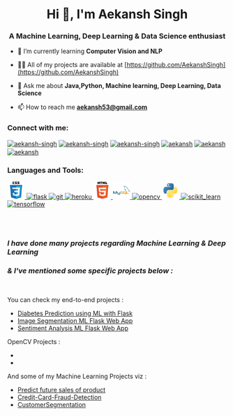 <h1 align="center">Hi 👋, I'm Aekansh Singh</h1>
<h3 align="center">A Machine Learning, Deep Learning & Data Science enthusiast</h3>


- 🌱 I’m currently learning **Computer Vision and NLP**

- 👨‍💻 All of my projects are available at [https://github.com/AekanshSingh](https://github.com/AekanshSingh)

- 💬 Ask me about **Java,Python, Machine learning, Deep Learning, Data Science**

- 📫 How to reach me **aekansh53@gmail.com**

<h3 align="left">Connect with me:</h3>
<p align="left">
<a href="https://www.linkedin.com/in/aekansh-singh/" target="blank"><img align="center" src="https://cdn.jsdelivr.net/npm/simple-icons@3.0.1/icons/linkedin.svg" alt="aekansh-singh" height="30" width="40" /></a>
<a href="https://www.kaggle.com/aekanshsingh" target="blank"><img align="center" src="https://cdn.jsdelivr.net/npm/simple-icons@3.0.1/icons/kaggle.svg" alt="aekansh-singh" height="30" width="40" /></a>
<a href="https://www.facebook.com/profile.php?id=100009469935585" target="blank"><img align="center" src="https://cdn.jsdelivr.net/npm/simple-icons@3.0.1/icons/facebook.svg" alt="aekansh-singh" height="30" width="40" /></a>
<a href="https://www.instagram.com/__aekansh___/" target="blank"><img align="center" src="https://cdn.jsdelivr.net/npm/simple-icons@3.0.1/icons/instagram.svg" alt="aekansh" height="30" width="40" /></a>
<a href="https://www.hackerrank.com/aekansh53" target="blank"><img align="center" src="https://cdn.jsdelivr.net/npm/simple-icons@3.0.1/icons/hackerrank.svg" alt="aekansh" height="30" width="40" /></a>
<a href="https://www.codechef.com/users/aek123" target="blank"><img align="center" src="https://cdn.jsdelivr.net/npm/simple-icons@3.0.1/icons/codechef.svg" alt="aekansh" height="30" width="40" /></a>
</p>

<h3 align="left">Languages and Tools:</h3>
<p align="left"> <a href="https://www.w3schools.com/css/" target="_blank"> <img src="https://raw.githubusercontent.com/devicons/devicon/master/icons/css3/css3-original-wordmark.svg" alt="css3" width="40" height="40"/> </a> <a href="https://flask.palletsprojects.com/" target="_blank"> <img src="https://www.vectorlogo.zone/logos/pocoo_flask/pocoo_flask-icon.svg" alt="flask" width="40" height="40"/> </a> <a href="https://git-scm.com/" target="_blank"> <img src="https://www.vectorlogo.zone/logos/git-scm/git-scm-icon.svg" alt="git" width="40" height="40"/> </a> <a href="https://heroku.com" target="_blank"> <img src="https://www.vectorlogo.zone/logos/heroku/heroku-icon.svg" alt="heroku" width="40" height="40"/> </a> <a href="https://www.w3.org/html/" target="_blank"> <img src="https://raw.githubusercontent.com/devicons/devicon/master/icons/html5/html5-original-wordmark.svg" alt="html5" width="40" height="40"/> </a> <a href="https://www.mysql.com/" target="_blank"> <img src="https://raw.githubusercontent.com/devicons/devicon/master/icons/mysql/mysql-original-wordmark.svg" alt="mysql" width="40" height="40"/> </a> <a href="https://opencv.org/" target="_blank"> <img src="https://www.vectorlogo.zone/logos/opencv/opencv-icon.svg" alt="opencv" width="40" height="40"/> </a> <a href="https://www.python.org" target="_blank"> <img src="https://raw.githubusercontent.com/devicons/devicon/master/icons/python/python-original.svg" alt="python" width="40" height="40"/> </a><a href="https://scikit-learn.org/" target="_blank"> <img src="https://upload.wikimedia.org/wikipedia/commons/0/05/Scikit_learn_logo_small.svg" alt="scikit_learn" width="40" height="40"/> </a> <a href="https://www.tensorflow.org" target="_blank"> <img src="https://www.vectorlogo.zone/logos/tensorflow/tensorflow-icon.svg" alt="tensorflow" width="40" height="40"/> </a> </p>

<br />
<br />
<h3><i> I have done many projects regarding Machine Learning & Deep Learning </i></h3>
<h3><i> & I've mentioned some specific projects below : </i></h3> 
<br />

You can check my end-to-end projects : 
* [Diabetes Prediction using ML with Flask](https://github.com/AekanshSingh/Machine-Learning-with-Flask/tree/main/Diabetes%20Prediction%20using%20ML%20with%20Flask) 
* [Image Segmentation ML Flask Web App](https://github.com/AekanshSingh/Machine-Learning-with-Flask/tree/main/Image%20Segmentation)
* [Sentiment Analysis ML Flask Web App](https://github.com/AekanshSingh/Machine-Learning-with-Flask/tree/main/Sentiment%20Analysis)

OpenCV Projects :
 * []()
 * []()

And some of my Machine Learning Projects viz :

* [Predict future sales of product](https://github.com/AekanshSingh/DataScienceProjects/tree/main/Predict%20future%20sales%20of%20product)
* [Credit-Card-Fraud-Detection](https://github.com/AekanshSingh/DataScienceProjects/tree/main/Beginner/CreditCardFraudDetection)
* [CustomerSegmentation](https://github.com/AekanshSingh/DataScienceProjects/tree/main/CustomerSegmentation)


